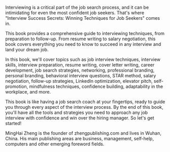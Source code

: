 
Interviewing is a critical part of the job search process, and it can be intimidating for even the most confident job seekers. That's where "Interview Success Secrets: Winning Techniques for Job Seekers" comes in.

This book provides a comprehensive guide to interviewing techniques, from preparation to follow-up. From resume writing to salary negotiation, this book covers everything you need to know to succeed in any interview and land your dream job.

In this book, we'll cover topics such as job interview techniques, interview skills, interview preparation, resume writing, cover letter writing, career development, job search strategies, networking, professional branding, personal branding, behavioral interview questions, STAR method, salary negotiation, follow-up strategies, LinkedIn optimization, elevator pitch, self-promotion, mindfulness techniques, confidence building, adaptability in the workplace, and more.

This book is like having a job search coach at your fingertips, ready to guide you through every aspect of the interview process. By the end of this book, you'll have all the tools and strategies you need to approach any job interview with confidence and win over the hiring manager. So let's get started!

MingHai Zheng is the founder of zhengpublishing.com and lives in Wuhan, China. His main publishing areas are business, management, self-help, computers and other emerging foreword fields.
